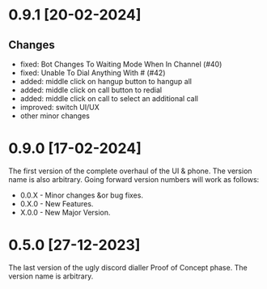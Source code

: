 # 0.9.1 [20-02-2024]

## Changes

- fixed: Bot Changes To Waiting Mode When In Channel (#40)
- fixed: Unable To Dial Anything With # (#42)
- added: middle click on hangup button to hangup all
- added: middle click on call button to redial
- added: middle click on call to select an additional call
- improved: switch UI/UX
- other minor changes

# 0.9.0 [17-02-2024]

The first version of the complete overhaul of the UI & phone. The version name is also arbitrary. Going forward version numbers will work as follows:

- 0.0.X - Minor changes &or bug fixes.
- 0.X.0 - New Features.
- X.0.0 - New Major Version.

# 0.5.0 [27-12-2023]

The last version of the ugly discord dialler Proof of Concept phase. The version name is arbitrary.
